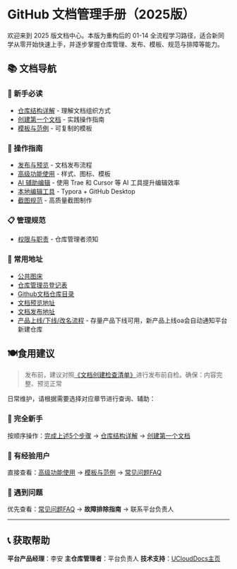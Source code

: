 # GitHub 文档管理手册（2025版）

欢迎来到 2025 版文档中心。本版为重构后的 01-14 全流程学习路径，适合新同学从零开始快速上手，并逐步掌握仓库管理、发布、模板、规范与排障等能力。

## 📚 文档导航

### 🎯 新手必读
- [仓库结构详解](02-repository-guide.md) - 理解文档组织方式
- [创建第一个文档](03-create-docs.md) - 实践操作指南
- [模板与范例](11-templates.md) - 可复制的模板

### 🔧 操作指南
- [发布与预览](04-publish-guide.md) - 文档发布流程
- [高级功能使用](05-advanced-features.md) - 样式、图标、模板
- [AI 辅助编辑](06-ai-editing.md) - 使用 Trae 和 Cursor 等 AI 工具提升编辑效率
- [本地编辑工具](07-local-editing.md) - Typora + GitHub Desktop
- [截图规范](09-screenshot-guide.md) - 高质量截图制作

### 📋 管理规范
- [权限与职责](08-responsibilities.md) - 仓库管理者须知

### 🧰 常用地址
- [公共图床](suploader.ucloudadmin.com)
- [仓库管理员登记表](https://ones.dml.ucloud.cn/wiki/#/team/BVSybaCU/space/PnULfhek/page/6zwqSBpV)
- [Github文档仓库目录](https://github.com/UCloudDoc-Team) 
- [文档预览地址](https://cms-docs.ucloudadmin.com/)
- [文档发布地址](https://cms-docs.ucloudadmin.com/ucpublishnew.html)
- [产品上线/下线/改名流程](https://ones.dml.ucloud.cn/wiki/#/team/BVSybaCU/space/PnULfhek/page/94Q7USUA) - 存量产品下线可用，新产品上线oa会自动通知平台新建仓库



## 🍽️食用建议
> 发布前，建议对照[《文档创建检查清单》](13-appendix?id=📋-文档创建检查清单)进行发布前自检。确保：内容完整、预览正常

日常维护，请根据需要选择对应章节进行查询、辅助：

### 👶 完全新手
按顺序操作：[完成上述5个步骤](01-getting-started.md) → [仓库结构详解](02-repository-guide.md) → [创建第一个文档](03-create-docs.md)

### 🔄 有经验用户
直接查看：[高级功能使用](05-advanced-features.md) → [模板与范例](11-templates.md) → [常见问题FAQ](10-faq.md)

### 🚨 遇到问题
优先查看：[常见问题FAQ](10-faq.md) → **故障排除指南** → 联系平台负责人

---
## 📞 获取帮助

**平台产品经理**：李安
**主仓库管理者**：平台负责人
**技术支持**：[UCloudDocs主页](https://ones.dml.ucloud.cn/wiki#/team/BVSybaCU/page/NTE23iof)

